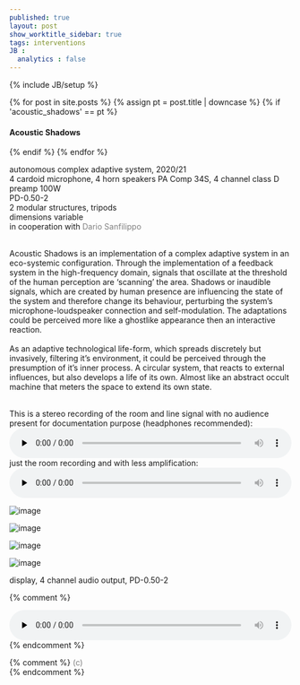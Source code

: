 ```yaml
---
published: true
layout: post
show_worktitle_sidebar: true
tags: interventions
JB :
  analytics : false
---
```


{% include JB/setup %}

<div class="container-parent">
<div class="container-narrow-right">
{% for post in site.posts %}
	{% assign pt = post.title | downcase %}
	{% if 'acoustic_shadows' == pt %}
<h4><a href="{{ BASE_PATH }}{{ post.url }}"></a>Acoustic Shadows</h4>
	{% endif %}
{% endfor %}

<p>
autonomous complex adaptive system, 2020/21<br />
4 cardoid microphone, 4 horn speakers PA Comp 34S, 4 channel class D preamp 100W<br />
PD-0.50-2<br />
2 modular structures, tripods<br />
dimensions variable<br />
in cooperation with 
<a href="https://www.dariosanfilippo.com/" target="_blank" style="text-decoration:none; color: grey">Dario Sanfilippo</a> 
<br /><br />

Acoustic Shadows is an implementation of a complex adaptive system in an eco-systemic configuration. Through the implementation of a feedback system in the high-frequency domain, signals that oscillate at the threshold of the human perception are ‘scanning’ the area. Shadows or inaudible signals, which are created by human presence are influencing the state of the system and therefore change its behaviour, perturbing the system’s microphone-loudspeaker connection and self-modulation. The adaptations could be perceived more like a ghostlike appearance then an interactive reaction.
<br /><br />
As an adaptive technological life-form, which spreads discretely but invasively, filtering it’s environment, it could be perceived through the presumption of it’s inner process. A circular system, that reacts to external influences, but also develops a life of its own. Almost like an abstract occult machine that meters the space to extend its own state.
<br /><br />

This is a stereo recording of the room and line signal with no audience present for documentation purpose (headphones recommended):
<br />
<audio controls style="width: 100%" preload="none">
  <source src="{{ site.url }}/images/acoustic_shadows_no_presence_docu.mp3" type="audio/mpeg">
</audio>
<br />
just the room recording and with less amplification:
<br />
<audio controls style="width: 100%" preload="none">
  <source src="{{ site.url }}/images/acoustic_shadows_no_presence_silent_room.mp3" type="audio/mpeg">
</audio>
</p>
</div>


<div class="container-narrow-left">
<img src="{{ site.url }}/images/acoustic_shadows1_sm.jpg" loading="eager" alt="image">
<p></p>
<img src="{{ site.url }}/images/acoustic_shadows2_sm.jpg" loading="eager" alt="image">
<p></p>
<img src="{{ site.url }}/images/acoustic_shadows3_sm.jpg" loading="eager" alt="image">
<p></p>
<img src="{{ site.url }}/images/acoustic_shadows_pd.png" loading="eager" alt="image">
<p>display, 4 channel audio output, PD-0.50-2</p>

</div>
</div>

{% comment %}
<p></p>
<audio controls style="width: 100%" preload="none">
  <source src="{{ site.url }}/images/arcadian_gate_short.mp3" type="audio/mpeg">
</audio>
{% endcomment %}


{% comment %}
<font color="grey">(c)<br /></font>
{% endcomment %}